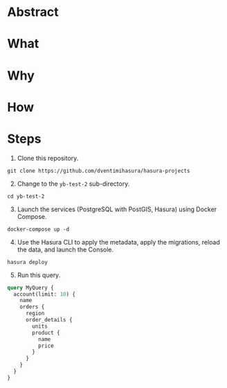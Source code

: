 # Abstract #

# What #

# Why #

# How #

# Steps #

1. Clone this repository.

```shell
git clone https://github.com/dventimihasura/hasura-projects
```

2. Change to the `yb-test-2` sub-directory.

```shell
cd yb-test-2
```

3. Launch the services (PostgreSQL with PostGIS, Hasura) using Docker
   Compose.
   
```shell
docker-compose up -d
```

4. Use the Hasura CLI to apply the metadata, apply the migrations,
   reload the data, and launch the Console.
   
```shell
hasura deploy
```

5. Run this query.
   
```graphql
query MyQuery {
  account(limit: 10) {
    name
    orders {
      region
      order_details {
        units
        product {
          name
          price
        }
      }
    }
  }
}
```


